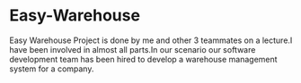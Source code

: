 # Easy-Warehouse
Easy Warehouse Project is done by me and other 3 teammates on a lecture.I have been involved in almost all parts.In our scenario our software development team has been hired to develop a warehouse management system for a company.

